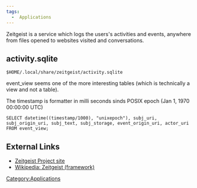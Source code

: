 ```yaml
---
tags:
  -  Applications
---
```

Zeitgeist is a service which logs the users's activities and events,
anywhere from files opened to websites visited and conversations.

## activity.sqlite

    $HOME/.local/share/zeitgeist/activity.sqlite

event_view seems one of the more interesting tables (which is
technically a view and not a table).

The timestamp is formatter in milli seconds sinds POSIX epoch (Jan 1,
1970 00:00:00 UTC)

    SELECT datetime((timestamp/1000), "unixepoch"), subj_uri, subj_origin_uri, subj_text, subj_storage, event_origin_uri, actor_uri FROM event_view;

## External Links

- [Zeitgeist Project site](http://zeitgeist-project.com/)
- [Wikipedia: Zeitgeist
  (framework)](http://en.wikipedia.org/wiki/Zeitgeist_(framework))

[Category:Applications](category:applications.md)
